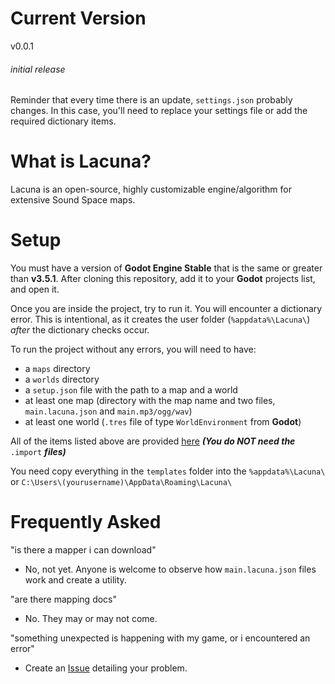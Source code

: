 # Current Version
v0.0.1
###### initial release
Reminder that every time there is an update, `settings.json` probably changes. In this case, you'll need to replace your settings file or add the required dictionary items.

# What is Lacuna?
Lacuna is an open-source, highly customizable engine/algorithm for extensive Sound Space maps.

# Setup
You must have a version of **Godot Engine Stable** that is the same or greater than **v3.5.1**.
After cloning this repository, add it to your **Godot** projects list, and open it.

Once you are inside the project, try to run it. You will encounter a dictionary error.
This is intentional, as it creates the user folder (`%appdata%\Lacuna\`) *after* the dictionary checks occur.

To run the project without any errors, you will need to have:
- a `maps` directory
- a `worlds` directory
- a `setup.json` file with the path to a map and a world
- at least one map (directory with the map name and two files, `main.lacuna.json` and `main.mp3/ogg/wav`)
- at least one world (`.tres` file of type `WorldEnvironment` from **Godot**)

All of the items listed above are provided [here](https://github.com/Gapva/Lacuna/tree/main/templates)
***(You do NOT need the*** `.import` ***files)***

You need copy everything in the `templates` folder into the `%appdata%\Lacuna\` or `C:\Users\(yourusername)\AppData\Roaming\Lacuna\`

# Frequently Asked
"is there a mapper i can download"
- No, not yet. Anyone is welcome to observe how `main.lacuna.json` files work and create a utility.

"are there mapping docs"
- No. They may or may not come.

"something unexpected is happening with my game, or i encountered an error"
- Create an [Issue](https://github.com/Gapva/Lacuna/issues/new/choose) detailing your problem.
